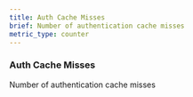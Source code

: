 ```yaml
---
title: Auth Cache Misses
brief: Number of authentication cache misses
metric_type: counter
---
```

### Auth Cache Misses

Number of authentication cache misses